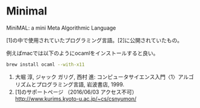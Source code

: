 # Minimal
MiniMAL: a mini Meta Algorithmic Language

[1]の中で使用されていたプログラミング言語。[2]に公開されていたもの。

例えばmacでは以下のようにocamlをインストールすると良い。

```zsh
brew install ocaml --with-x11
```

1. 大堀 淳, ジャック ガリグ, 西村 進: コンピュータサイエンス入門〈1〉アルゴリズムとプログラミング言語, 岩波書店, 1999.
2. [1]のサポートページ （2016/06/03 アクセス不可） http://www.kurims.kyoto-u.ac.jp/~cs/csnyumon/